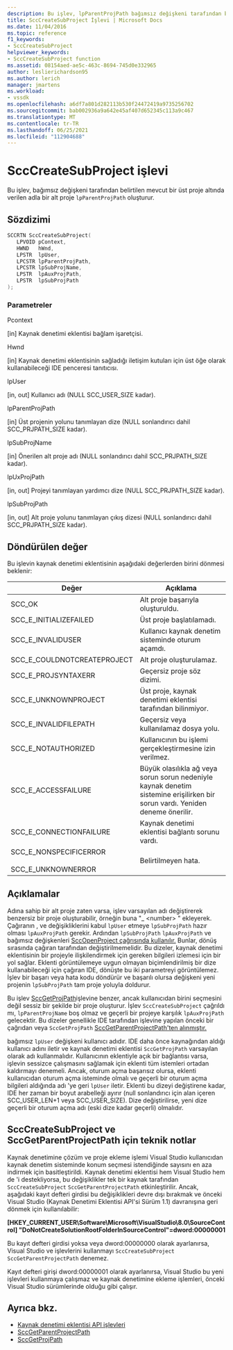 ```yaml
---
description: Bu işlev, lpParentProjPath bağımsız değişkeni tarafından belirtilen mevcut bir üst proje altında verilen adla bir alt proje oluşturur.
title: SccCreateSubProject İşlevi | Microsoft Docs
ms.date: 11/04/2016
ms.topic: reference
f1_keywords:
- SccCreateSubProject
helpviewer_keywords:
- SccCreateSubProject function
ms.assetid: 08154aed-ae5c-463c-8694-745d0e332965
author: leslierichardson95
ms.author: lerich
manager: jmartens
ms.workload:
- vssdk
ms.openlocfilehash: a6df7a801d282113b530f24472419a9735256702
ms.sourcegitcommit: bab002936a9a642e45af407d652345c113a9c467
ms.translationtype: MT
ms.contentlocale: tr-TR
ms.lasthandoff: 06/25/2021
ms.locfileid: "112904688"
---
```

# <a name="scccreatesubproject-function"></a>SccCreateSubProject işlevi
Bu işlev, bağımsız değişkeni tarafından belirtilen mevcut bir üst proje altında verilen adla bir alt proje `lpParentProjPath` oluşturur.

## <a name="syntax"></a>Sözdizimi

```cpp
SCCRTN SccCreateSubProject(
   LPVOID pContext,
   HWND   hWnd,
   LPSTR  lpUser,
   LPCSTR lpParentProjPath,
   LPCSTR lpSubProjName,
   LPSTR  lpAuxProjPath,
   LPSTR  lpSubProjPath
);
```

### <a name="parameters"></a>Parametreler
 Pcontext

[in] Kaynak denetimi eklentisi bağlam işaretçisi.

 Hwnd

[in] Kaynak denetimi eklentisinin sağladığı iletişim kutuları için üst öğe olarak kullanabileceği IDE penceresi tanıtıcısı.

 lpUser

[in, out] Kullanıcı adı (NULL SCC_USER_SIZE kadar).

 lpParentProjPath

[in] Üst projenin yolunu tanımlayan dize (NULL sonlandırıcı dahil SCC_PRJPATH_SIZE kadar).

 lpSubProjName

[in] Önerilen alt proje adı (NULL sonlandırıcı dahil SCC_PRJPATH_SIZE kadar).

 lpUxProjPath

[in, out] Projeyi tanımlayan yardımcı dize (NULL SCC_PRJPATH_SIZE kadar).

 lpSubProjPath

[in, out] Alt proje yolunu tanımlayan çıkış dizesi (NULL sonlandırıcı dahil SCC_PRJPATH_SIZE kadar).

## <a name="return-value"></a>Döndürülen değer
 Bu işlevin kaynak denetimi eklentisinin aşağıdaki değerlerden birini dönmesi beklenir:

|Değer|Açıklama|
|-----------|-----------------|
|SCC_OK|Alt proje başarıyla oluşturuldu.|
|SCC_E_INITIALIZEFAILED|Üst proje başlatılamadı.|
|SCC_E_INVALIDUSER|Kullanıcı kaynak denetim sisteminde oturum açamdı.|
|SCC_E_COULDNOTCREATEPROJECT|Alt proje oluşturulamaz.|
|SCC_E_PROJSYNTAXERR|Geçersiz proje söz dizimi.|
|SCC_E_UNKNOWNPROJECT|Üst proje, kaynak denetimi eklentisi tarafından bilinmiyor.|
|SCC_E_INVALIDFILEPATH|Geçersiz veya kullanılamaz dosya yolu.|
|SCC_E_NOTAUTHORIZED|Kullanıcının bu işlemi gerçekleştirmesine izin verilmez.|
|SCC_E_ACCESSFAILURE|Büyük olasılıkla ağ veya sorun sorun nedeniyle kaynak denetim sistemine erişilirken bir sorun vardı. Yeniden deneme önerilir.|
|SCC_E_CONNECTIONFAILURE|Kaynak denetimi eklentisi bağlantı sorunu vardı.|
|SCC_E_NONSPECIFICERROR<br /><br /> SCC_E_UNKNOWNERROR|Belirtilmeyen hata.|

## <a name="remarks"></a>Açıklamalar
 Adına sahip bir alt proje zaten varsa, işlev varsayılan adı değiştirerek benzersiz bir proje oluşturabilir, örneğin buna "_ \<number> " ekleyerek. Çağıranın , ve değişikliklerini kabul `lpUser` etmeye `lpSubProjPath` hazır olması `lpAuxProjPath` gerekir. Ardından `lpSubProjPath` `lpAuxProjPath` ve bağımsız değişkenleri [SccOpenProject çağrısında kullanılır.](../extensibility/sccopenproject-function.md) Bunlar, dönüş sırasında çağıran tarafından değiştirilmemelidir. Bu dizeler, kaynak denetimi eklentisinin bir projeyle ilişkilendirmek için gereken bilgileri izlemesi için bir yol sağlar. Eklenti görüntülemeye uygun olmayan biçimlendirilmiş bir dize kullanabileceği için çağıran IDE, dönüşte bu iki parametreyi görüntülemez. İşlev bir başarı veya hata kodu döndürür ve başarılı olursa değişkeni yeni projenin `lpSubProjPath` tam proje yoluyla doldurur.

 Bu işlev [SccGetProjPath](../extensibility/sccgetprojpath-function.md)işlevine benzer, ancak kullanıcıdan birini seçmesini değil sessiz bir şekilde bir proje oluşturur. İşlev `SccCreateSubProject` çağrıldı mı, `lpParentProjName` boş olmaz ve geçerli bir projeye karşılık `lpAuxProjPath` gelecektir. Bu dizeler genellikle IDE tarafından işlevine yapılan önceki bir çağrıdan veya `SccGetProjPath` [SccGetParentProjectPath'ten alınmıştır.](../extensibility/sccgetparentprojectpath-function.md)

 bağımsız `lpUser` değişkeni kullanıcı adıdır. IDE daha önce kaynağından aldığı kullanıcı adını iletir ve kaynak denetimi eklentisi `SccGetProjPath` varsayılan olarak adı kullanmalıdır. Kullanıcının eklentiyle açık bir bağlantısı varsa, işlevin sessizce çalışmasını sağlamak için eklenti tüm istemleri ortadan kaldırmayı denemeli. Ancak, oturum açma başarısız olursa, eklenti kullanıcıdan oturum açma isteminde olmalı ve geçerli bir oturum açma bilgileri aldığında adı 'ye geri `lpUser` iletir. Eklenti bu dizeyi değiştirene kadar, IDE her zaman bir boyut arabelleği ayırır (null sonlandırıcı için alan içeren SCC_USER_LEN+1 veya SCC_USER_SIZE). Dize değiştirilirse, yeni dize geçerli bir oturum açma adı (eski dize kadar geçerli) olmalıdır.

## <a name="technical-notes-for-scccreatesubproject-and-sccgetparentprojectpath"></a>SccCreateSubProject ve SccGetParentProjectPath için teknik notlar
 Kaynak denetimine çözüm ve proje ekleme işlemi Visual Studio kullanıcıdan kaynak denetim sisteminde konum seçmesi istendiğinde sayısını en aza indirmek için basitleştirildi. Kaynak denetimi eklentisi hem Visual Studio hem de 'i destekliyorsa, bu değişiklikler tek bir kaynak tarafından `SccCreateSubProject` `SccGetParentProjectPath` etkinleştirilir. Ancak, aşağıdaki kayıt defteri girdisi bu değişiklikleri devre dışı bırakmak ve önceki Visual Studio (Kaynak Denetimi Eklentisi API'si Sürüm 1.1) davranışına geri dönmek için kullanılabilir:

 **[HKEY_CURRENT_USER\Software\Microsoft\VisualStudio\8.0\SourceControl] "DoNotCreateSolutionRootFolderInSourceControl"=dword:00000001**

 Bu kayıt defteri girdisi yoksa veya dword:00000000 olarak ayarlanırsa, Visual Studio ve işlevlerini kullanmayı `SccCreateSubProject` `SccGetParentProjectPath` denemez.

 Kayıt defteri girişi dword:00000001 olarak ayarlanırsa, Visual Studio bu yeni işlevleri kullanmaya çalışmaz ve kaynak denetimine ekleme işlemleri, önceki Visual Studio sürümlerinde olduğu gibi çalışır.

## <a name="see-also"></a>Ayrıca bkz.
- [Kaynak denetimi eklentisi API işlevleri](../extensibility/source-control-plug-in-api-functions.md)
- [SccGetParentProjectPath](../extensibility/sccgetparentprojectpath-function.md)
- [SccGetProjPath](../extensibility/sccgetprojpath-function.md)
